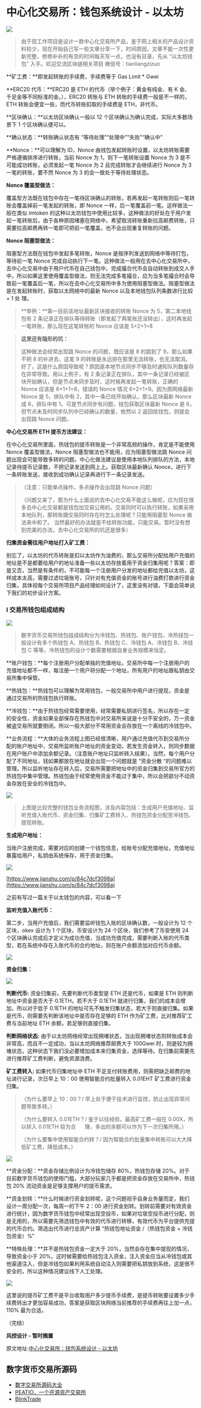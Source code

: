 # 中心化交易所：钱包系统设计 - 以太坊

![](http://img.wandouip.com/crawler/jianshu/2019110/3955be2b349934c7151fcb3934ba5f31)

> 由于现工作项目是设计一款中心化交易所产品，鉴于网上相关的产品设计资料较少，现在开始自己写一些文章分享一下，时间原因，文章不能一次性更新完整，修修补补的有空的时间每天写一点，也没有目录，先从 “以太坊钱包” 入手。欢迎交流区块链相关项目 微信号：tianliangzizuo

**矿工费：**即发起转账的手续费，手续费等于 Gas Limit * Gwei

**ERC20 代币：**ERC20 是 ETH 的代币（举个例子：黄金有纯金、有 K 金、千足金等不同标准的金。），ERC20 转账与 ETH 转账的手续费一般是不一样的，ETH 转账会便宜一些，而代币转账扣取的手续费是 ETH，非代币。

**区块确认：**以太坊区块确认一般以 12 个区块确认为确认完成，实际大多数场景下 1 个区块确认便可以。

**确认状态：**转账确认状态有 “等待处理”“处理中”"失败"“确认中”

**Nonce：**可以理解为 ID，Nonce 由钱包发起转账时设置，以太坊转账需要严格遵循排序进行转账，当前 Nonce 为 1，则下一笔转账设置 Nonce 为 3 是不可能成功转账，必须发起一笔 Nonce 为 2 且完成转账才会继续进行 Nonce 为 3 一笔的转账，要不然 Nonce 为 3 的会一致处于等待处理状态。

**Nonce 覆盖型做法：**

覆盖型方法既在钱包中存在一笔待区块确认的转账，若再发起一笔转账则后一笔转账会覆盖掉前一笔发起的转账，即 Nonce 一样，后一笔覆盖前一笔。这样做法一般在类似 imtoken 的这种以太坊钱包中使用比较多，这种做法的好处在于用户发起一笔转账后，由于各种原因堵塞在网络中，希望取消转账重新拉高邮费转账，只需要拉高邮费再转一笔即可把前一笔覆盖，也不会出现重复转账的问题。

**Nonce 阻塞型做法：**

阻塞型方法既在钱包中发起多笔转账，Nonce 是按序列发送到网络中等待打包，等待前一笔 Nonce 完成自动执行下一笔。这种做法一般用在去中心化交易所中，去中心化交易中由于用户代币在自己钱包中，完成撮合代币会自动转账到成交人手中，所以如果这里使用覆盖型做法，则无法完成多笔撮合，应为当多笔撮合时会导致前一笔覆盖后一笔，所以在去中心化交易所中多为使用阻塞型做法。阻塞型做法是在发起转账时，获取以太网络中的最新 Nonce 以及本地钱包队列条数进行比较 + 1 处 理。

> **举例：**第一目前该地址最新区块接收的转账 Nonce 为 5，第二本地钱包有 2 条记录正在排队等待转账（即发起了两笔账还没转出），这时再发起一笔转账，那么现在这笔转账的 Nonce 应该是 5+2+1=8

> **这里还有隐形的坑：**
> 
> 这种做法会经常出现跳 Nonce 的问题，既应该是 8 的跳到了 9，那么如果不把 8 的补进去，这笔 9 的转账是永远排在那里无法转账，也无法取消。好了，这是什么原因导致呢？原因是本地节点同步不够及时通知队列数量存在异常导致。用以上例子，有 2 条记录正在排队，其中一条记录已经被区块开始确认，但是节点未同步及时，这时候再发起一笔转账，正确的 Nonce 应该是 6+1+1=8，错误的 Nonce 情况 6+2+1=9。因为原网络最新 Nonce 是 5，排队中有 2，其中一条已经开始确认，那么区块最新 Nonce 成 6，排队中有 1。可是节点同步有问题，钱包获取区块最新 Nonce 是 6，但节点未及时同步队列中已经确认的数量，依然以 2 返回给钱包，则就会出现跳 Nonce 问题。

**中心化交易所 ETH 提币方法建议：**

在中心化交易所里面，热钱包的提币转账是一个非常高频的操作，肯定是不能使用 Nonce 覆盖型做法，Nonce 阻塞型做法也不能用，应为阻塞型做法跳 Nonce 问题出现会可能导致多转的问题。中心化做法建议是使用本地队列排队的方法，本地记录待提币记录数，不把记录发送到网上上。获取区块最新确认 Nonce，进行下一条转账发送，接收到成功确认记录再进行下一条记录发送。

> （注意：只能单点操作，多点操作会出现跳 Nonce 问题）
> 
> （问题又来了，那为什么上面说的去中心化交易不能这么做呢，应为现在很多去中心化交易都是钱包加交易公用的，交易同时可以执行转账，如果采用本地队列，那转账跟交易同时存在时怎么处理呢？只能用阻塞型 Nonce 做法来中和了。 当然最好的办法就是不给转账功能，只能交易。暂时没有想到完美的办法，去中心化交易所的坑还是很多）

**归集资金需往用户地址打入矿工费：**

别忘了，以太坊的代币转账是扣以太坊作为油费的，那么交易所分配给用户充值的地址是不是都要给用户的地址准备一些以太坊存放着用于资金归集用呢？答案：即是又否，当然是有条件的，不可能每一个注册用户分发的地址都给充值以太坊，这样成本太高，需要过滤垃圾账号，只针对有充值资金的账号进行油费打款进行资金归集，具体视每个交易所项目产品经理如何设计了，这里没有对错，下面会简单说下我们的初步设计方案。

### I 交易所钱包组成结构

![](http://img.wandouip.com/crawler/jianshu/2019110/bfb8b8b54b0da8416ef61fbb96f467be)

> 数字货币交易所钱包组成结构分为冷钱包、热钱包、账户钱包，冷热钱包一般设计有多个热钱包 A、热钱包 B、热钱包 C、冷钱包 A、冷钱包 B、冷钱包 C 等等，冷热钱包的设计个数需要根据自身业务规模来恒定。

**账户钱包：**每个注册用户分配单独的充值地址。交易所中每一个注册用户的充值地址都不一样，每注册一个用户将分配一个地址，所有用户的地址跟私钥由交易所集中保管。

**热钱包：**热钱包可以理解为常用钱包，一般交易所中用户进行提现，资金是通过交易所的热钱包执行转账。

**冷钱包：**由于热钱包经常需要使用，经常需要私钥进行签名，所以存在一定的安全性，资金如果全部保存在热钱包中对交易所来说是十分不安全的，万一资金被盗交易所就要倒闭。所以一般大部分不常用资金会存放在一个离线的冷钱包中。

**业务流程：**大体的业务流程上图已经很清晰，用户通过充值代币到交易所分配的账户地址中，交易所监听账户地址的资金变动，若发生资金转入，则同步数据在用户账户中添加余额记录。（注意账户地址只监听转入结果）。当然，每个用户分配了不同地址，钱如果都放在地址就会出现一个问题就是 “资金分散 “的问题难以管理。所以监听地址存在转入后，交易所需要把地址中的资金归集到交易所官方的热钱包中集中管理。热钱包由于经常使用资金不能过于集中，所以会把部分不动资金存放在安全的冷钱包中。

![](http://img.wandouip.com/crawler/jianshu/2019110/1a59a5106429b9c5b1a2f1c26de264c1)

> 上图是比较完整的钱包业务流程图，涉及内容包括：生成用户充值地址、监听充值入账代币、资金归集、归集矿工费转入、热钱包资金分配至冷钱包、提现转账。

**生成用户地址：**

当账户注册完成，需要对应的创建一个钱包信息，给账号分配充值地址，充值地址暴露给用户，私钥由系统保存，用于资金归集。

![](http://img.wandouip.com/crawler/jianshu/2019110/168ccb619b79709cc31c6bb599195c89)

[https://www.jianshu.com/p/84c7dcf3098a](https://www.jianshu.com/p/84c7dcf3098a)

之前有写过一篇关于以太钱包的内容，可以看一下

**监听充值入账代币：**

第二步，当用户充值后，我们需要监听钱包入账的区块确认数，一般设计为 12 个区块，okex 设计为 1 个区块，币安设计为 24 个区块，我们参考了币安使用 24 个区块确认完成后才定义为成功充值，当成功充值完成，需要判断入账的代币类型，若在系统中存在入账代币的合约地址，则在账户余额添加对应代币余额。

![](http://img.wandouip.com/crawler/jianshu/2019110/200273001c41a1814eb25f4ee357c252)

**资金归集：**

![](http://img.wandouip.com/crawler/jianshu/2019110/0e58333dac3cb0d02f273dcac5cb3094)

**判断代币:** 资金归集前，先要判断代币类型是 ETH 还是代币，如果是 ETH 则判断地址中资金是否大于 0.1ETH，若不大于 0.1ETH 就进行归集，我们的成本会增加，所以对于低于 0.1ETH 的地址可先不触发归集状态，若大于则直接归集。如果是代币，则需要先判断该地址中是否存在足够的 ETH 作为矿工费，比对推荐矿工费与当前地址 ETH 余额，若足够则直接归集。

**判断网络状态:** 由于以太坊网络经常出现拥堵状态，当出现拥堵状态则转账成本会非常高，而且不一定成功，当以太坊网络推荐邮费大于 100Gwei 时，则是较为拥堵状态，这种状态下我们没必要增加成本来归集资金，选择等待。在归集前需要先进行推荐矿工费判断，避免资源浪费。

**矿工费转入:** 如果代币归集地址中 ETH 不足支付转账费用，则需把缺乏邮费的地址进行记录，次日早上 10：00 使用智能合约批量转入 0.01EHT 矿工费进行资金归集。

> （为什么要早上 10：00？/ 早上处于便于技术进行监控，防止出现异常问题导致多转。）
> 
> （为什么要转入 0.01ETH？/ 鉴于以往经验，最高矿工费一般在 0.00X，所以转入 0.01ETH 较为合      理，多出的余额可以作为下一次归集所用。）
> 
> （为什么要集中使用智能合约转？/ 因为智能合约批量集中转账可以大大降低矿工费，降低成本。）

![](http://img.wandouip.com/crawler/jianshu/2019110/34e518969d20a0c3cedf113e6b07ced6)

**资金分配：**资金存储比例设计为冷钱包储存 80%，热钱包存储 20%。对于目前数字货币钱包的使用门槛，大部分玩家几乎都是把资金存放在交易所中，热钱包 20% 流动资金是足够支撑用户的提币需求。

**资金划转：**什么时候进行资金划转呢，这个问题视乎自身业务量而定，我们设计一周分配一次，每周一的下午 2：00 进行资金划转。划转前需要对有效资金进行统计，因为数字货币钱包中经常出现空投币，如果对垃圾空投币进行分配，则是无用的，所以需要先筛选钱包中有效的代币进行转移，有效代币为平台提供充提的代币合约。筛选出代币进行总资产计算 “热钱包地址资金 /（热钱包资金 + 冷钱包资金）%”

**特殊处理：**并不是热钱包资金一定大于 20%，当然会存在集中提现的情况，导致资金小于 20%，这时候需要给热钱包注入资金，注入资金应当从冷钱包或其他渠道注入，但是冷钱包如果利用系统自动注入则需要把私钥放到系统，这是很不安全的，所以这种情况建议线下人工处理。

![](http://img.wandouip.com/crawler/jianshu/2019110/eedc49b1f9a6d8e95f6c722036381b45)

这里说的提币矿工费不是平台收取用户多少提币手续费，是提币转账要设置多少手续费转出才更加容易成功，答案是获取区块网络当前推荐的手续费再往上加一点，110% 最为合适。

（完结）

**风控设计 - 暂时搁置**


原文地址:[中心化交易所：钱包系统设计 - 以太坊](https://www.wandouip.com/t5i12601/)

## 数字货币交易所源码

- [数字交易所源码大全](https://blog.csdn.net/itcastcpp/article/details/82874000)
- [PEATIO，一个开源资产交易所](https://www.peatio.com/)
- [BlinkTrade](https://github.com/blinktrade/)
